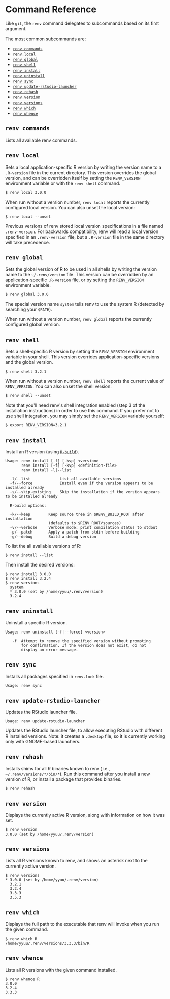# Command Reference

Like `git`, the `renv` command delegates to subcommands based on its
first argument.

The most common subcommands are:

* [`renv commands`](#renv-commands)
* [`renv local`](#renv-local)
* [`renv global`](#renv-global)
* [`renv shell`](#renv-shell)
* [`renv install`](#renv-install)
* [`renv uninstall`](#renv-uninstall)
* [`renv sync`](#renv-sync)
* [`renv update-rstudio-launcher`](#renv-update-rstudio-launcher)
* [`renv rehash`](#renv-rehash)
* [`renv version`](#renv-version)
* [`renv versions`](#renv-versions)
* [`renv which`](#renv-which)
* [`renv whence`](#renv-whence)


## `renv commands`

Lists all available renv commands.


## `renv local`

Sets a local application-specific R version by writing the version
name to a `.R-version` file in the current directory. This version
overrides the global version, and can be overridden itself by setting
the `RENV_VERSION` environment variable or with the `renv shell`
command.

    $ renv local 3.0.0

When run without a version number, `renv local` reports the currently
configured local version. You can also unset the local version:

    $ renv local --unset

Previous versions of renv stored local version specifications in a
file named `.renv-version`. For backwards compatibility, renv will
read a local version specified in an `.renv-version` file, but a
`.R-version` file in the same directory will take precedence.


## `renv global`

Sets the global version of R to be used in all shells by writing
the version name to the `~/.renv/version` file. This version can be
overridden by an application-specific `.R-version` file, or by
setting the `RENV_VERSION` environment variable.

    $ renv global 3.0.0

The special version name `system` tells renv to use the system R
(detected by searching your `$PATH`).

When run without a version number, `renv global` reports the
currently configured global version.


## `renv shell`

Sets a shell-specific R version by setting the `RENV_VERSION`
environment variable in your shell. This version overrides
application-specific versions and the global version.

    $ renv shell 3.2.1

When run without a version number, `renv shell` reports the current
value of `RENV_VERSION`. You can also unset the shell version:

    $ renv shell --unset

Note that you'll need renv's shell integration enabled (step 3 of
the installation instructions) in order to use this command. If you
prefer not to use shell integration, you may simply set the
`RENV_VERSION` variable yourself:

    $ export RENV_VERSION=3.2.1


## `renv install`

Install an R version (using [`R-build`](https://github.com/jcrodriguez1989/renv-installer/tree/master/plugins/R-build)).

    Usage: renv install [-f] [-kvp] <version>
           renv install [-f] [-kvp] <definition-file>
           renv install -l|--list

      -l/--list             List all available versions
      -f/--force            Install even if the version appears to be installed already
      -s/--skip-existing    Skip the installation if the version appears to be installed already

      R-build options:

      -k/--keep        Keep source tree in $RENV_BUILD_ROOT after installation
                       (defaults to $RENV_ROOT/sources)
      -v/--verbose     Verbose mode: print compilation status to stdout
      -p/--patch       Apply a patch from stdin before building
      -g/--debug       Build a debug version

To list the all available versions of R:

    $ renv install --list

Then install the desired versions:

    $ renv install 3.0.0
    $ renv install 3.2.4
    $ renv versions
      system
      * 3.0.0 (set by /home/yyuu/.renv/version)
      3.2.4
    
## `renv uninstall`

Uninstall a specific R version.

    Usage: renv uninstall [-f|--force] <version>

       -f  Attempt to remove the specified version without prompting
           for confirmation. If the version does not exist, do not
           display an error message.


## `renv sync`

Installs all packages specified in `renv.lock` file.

    Usage: renv sync


## `renv update-rstudio-launcher`

Updates the RStudio launcher file.

    Usage: renv update-rstudio-launcher

Updates the RStudio launcher file, to allow executing RStudio with different R installed versions.
Note: it creates a `.desktop` file, so it is currently working only with GNOME-based launchers.


## `renv rehash`

Installs shims for all R binaries known to renv (i.e.,
`~/.renv/versions/*/bin/*`). Run this command after you install a new
version of R, or install a package that provides binaries.

    $ renv rehash


## `renv version`

Displays the currently active R version, along with information on
how it was set.

    $ renv version
    3.0.0 (set by /home/yyuu/.renv/version)


## `renv versions`

Lists all R versions known to renv, and shows an asterisk next to
the currently active version.

    $ renv versions
    * 3.0.0 (set by /home/yyuu/.renv/version)
      3.2.1
      3.2.4
      3.3.3
      3.5.3


## `renv which`

Displays the full path to the executable that renv will invoke when
you run the given command.

    $ renv which R
    /home/yyuu/.renv/versions/3.3.3/bin/R


## `renv whence`

Lists all R versions with the given command installed.

    $ renv whence R
    3.0.0
    3.2.4
    3.3.3
